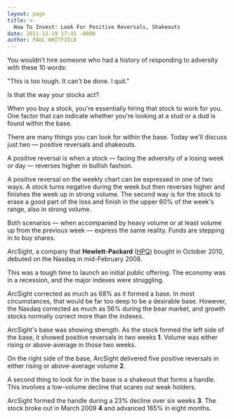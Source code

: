```yaml
---
layout: page
title: >-
  How To Invest: Look For Positive Reversals, Shakeouts
date: 2011-12-19 17:41 -0800
author: PAUL WHITFIELD
---
```





You wouldn't hire someone who had a history of responding to adversity with these 10 words:


"This is too tough. It can't be done. I quit."


Is that the way your stocks act?


When you buy a stock, you're essentially hiring that stock to work for you. One factor that can indicate whether you're looking at a stud or a dud is found within the base.


There are many things you can look for within the base. Today we'll discuss just two — positive reversals and shakeouts.


A positive reversal is when a stock — facing the adversity of a losing week or day — reverses higher in bullish fashion.


A positive reversal on the weekly chart can be expressed in one of two ways. A stock turns negative during the week but then reverses higher and finishes the week up in strong volume. The second way is for the stock to erase a good part of the loss and finish in the upper 60% of the week's range, also in strong volume.


Both scenarios — when accompanied by heavy volume or at least volume up from the previous week — express the same reality. Funds are stepping in to buy shares.


ArcSight, a company that **Hewlett-Packard** ([HPQ](https://research.investors.com/quote.aspx?symbol=HPQ)) bought in October 2010, debuted on the Nasdaq in mid-February 2008.


This was a tough time to launch an initial public offering. The economy was in a recession, and the major indexes were struggling.


ArcSight corrected as much as 68% as it formed a base. In most circumstances, that would be far too deep to be a desirable base. However, the Nasdaq corrected as much as 56% during the bear market, and growth stocks normally correct more than the indexes.


ArcSight's base was showing strength. As the stock formed the left side of the base, it showed positive reversals in two weeks **1**. Volume was either rising or above-average in those two weeks.


On the right side of the base, ArcSight delivered five positive reversals in either rising or above-average volume **2**.


A second thing to look for in the base is a shakeout that forms a handle. This involves a low-volume decline that scares out weak holders.


ArcSight formed the handle during a 23% decline over six weeks **3**. The stock broke out in March 2009 **4** and advanced 165% in eight months.




